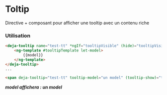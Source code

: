 # Toltip
Directive + composant pour afficher une tooltip avec un contenu riche

### Utilisation
```html
<deja-tooltip name="test-tt" *ngIf="tooltipVisible" (hide)="tooltipVisible = false">
    <ng-template #tooltipTemplate let-model>
        {{model}}
    </ng-template>
</deja-tooltip>
...

<span deja-tooltip="test-tt" tooltip-model="un model" (tooltip-show)="tooltipVisible = true">texte avec tooltip</span>
```

***model affichera : un model***
